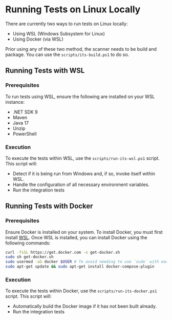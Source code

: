 # Running Tests on Linux Locally

There are currently two ways to run tests on Linux locally:

- Using WSL (Windows Subsystem for Linux)
- Using Docker (via WSL)

Prior using any of these two method, the scanner needs to be build and package.
You can use the `scripts/its-build.ps1` to do so.

## Running Tests with WSL

### Prerequisites

To run tests using WSL, ensure the following are installed on your WSL instance:

- .NET SDK 9
- Maven
- Java 17
- Unzip
- PowerShell

### Execution

To execute the tests within WSL, use the `scripts/run-its-wsl.ps1` script. This script will:

- Detect if it is being run from Windows and, if so, invoke itself within WSL.
- Handle the configuration of all necessary environment variables.
- Run the integration tests

## Running Tests with Docker

### Prerequisites

Ensure Docker is installed on your system. To install Docker, you must first install [WSL](https://learn.microsoft.com/en-us/windows/wsl/install). Once WSL is installed, you can install Docker using the following commands:

```sh
curl -fsSL https://get.docker.com -o get-docker.sh
sudo sh get-docker.sh
sudo usermod -aG docker $USER # To avoid needing to use `sudo` with each Docker command
sudo apt-get update && sudo apt-get install docker-compose-plugin
```

### Execution

To execute the tests within Docker, use the `scripts/run-its-docker.ps1` script. This script will:

- Automatically build the Docker image if it has not been built already.
- Run the integration tests
